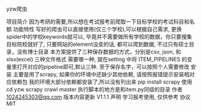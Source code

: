 yzw爬虫

项目简介
    因为考研的需要,所以想在考试报考前爬取一下目标学校的考试科目和名额
功能特性
    写好的爬虫可以直接使用(仅三个学校),可以根据自己需求, 更换spider中的学校keywords就可以, 毕竟并不需要做所有学校的数据，你只要搜集目标院校就好了, 只要网站的element没变的话, 都可以爬到数据, 不过只有硕士目录，没有博士目录
    本方案提供了三种保存数据的方式，分别是csv, json, 和xlsx(excel) 三种文件格式
    需要哪一种, 就在setting 中将 ITEM_PIPELINES 的变量里打开对应的pipeline即可,默认三种.
至于保存名字，可以按照个人需要修改
安装
    主要是用了scrapy, 如果你的环境中还缺少其他依赖, 请按照报错提示安装相对应依赖包
    我的环境大部分依赖都安装了,所以没有列出来
    pip install scrapy
使用
    cd yzw
    scrapy crawl master
    执行脚本的地方是和item.py同级的目录
作者
    1024245303@qq.com
版本内容更新
    V1.1.1
声明
    学习报考使用, 仅供参考
协议
    MIT
